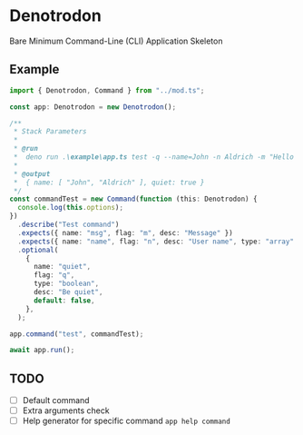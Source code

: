 # Denotrodon

Bare Minimum Command-Line (CLI) Application Skeleton

## Example

```ts
import { Denotrodon, Command } from "../mod.ts";

const app: Denotrodon = new Denotrodon();

/**
 * Stack Parameters
 *
 * @run
 *  deno run .\example\app.ts test -q --name=John -n Aldrich -m "Hello Deno!"
 *
 * @output
 *  { name: [ "John", "Aldrich" ], quiet: true }
 */
const commandTest = new Command(function (this: Denotrodon) {
  console.log(this.options);
})
  .describe("Test command")
  .expects({ name: "msg", flag: "m", desc: "Message" })
  .expects({ name: "name", flag: "n", desc: "User name", type: "array" })
  .optional(
    {
      name: "quiet",
      flag: "q",
      type: "boolean",
      desc: "Be quiet",
      default: false,
    },
  );

app.command("test", commandTest);

await app.run();

```

## TODO

- [ ] Default command
- [ ] Extra arguments check
- [ ] Help generator for specific command `app help command`
